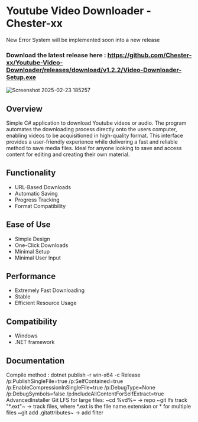 # Youtube Video Downloader - Chester-xx

New Error System will be implemented soon into a new release

### Download the latest release here : https://github.com/Chester-xx/Youtube-Video-Downloader/releases/download/v1.2.2/Video-Downloader-Setup.exe

![Screenshot 2025-02-23 185257](https://github.com/user-attachments/assets/24881bdf-fd77-4229-84b1-8fa321b1b3f2)

## Overview
Simple C# application to download Youtube videos or audio. The program automates the downloading process directly onto the users computer, enabling videos to be acquisitioned in high-quality format. This interface provides a user-friendly experience while delivering a fast and reliable method to save media files. Ideal for anyone looking to save and access content for editing and creating their own material.

## Functionality
- URL-Based Downloads
- Automatic Saving
- Progress Tracking
- Format Compatibility

## Ease of Use
- Simple Design
- One-Click Downloads
- Minimal Setup
- Minimal User Input

## Performance
- Extremely Fast Downloading
- Stable
- Efficient Resource Usage

## Compatibility
- Windows
- .NET framework

## Documentation
Compile method : dotnet publish -r win-x64 -c Release /p:PublishSingleFile=true /p:SelfContained=true /p:EnableCompressionInSingleFile=true /p:DebugType=None /p:DebugSymbols=false /p:IncludeAllContentForSelfExtract=true
AdvancedInstaller
Git LFS for large files:
~cd %vd%~ -> repo
~git lfs track "*.ext"~ -> track files, where *.ext is the file name.extension or * for multiple files
~git add .gitattributes~ -> add filter
